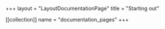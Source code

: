 +++
layout = "LayoutDocumentationPage"
title = "Starting out"

[[collection]]
name = "documentation_pages"
+++
